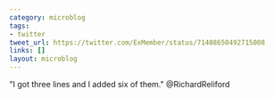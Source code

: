 ```yaml
---
category: microblog
tags:
- twitter
tweet_url: https://twitter.com/ExMember/status/71408650492715008
links: []
layout: microblog
---
```

"I got three lines and I added six of them." @RichardReliford
